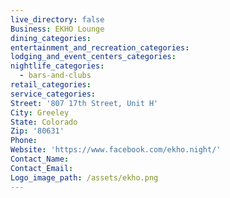 ```yaml
---
live_directory: false
Business: EKHO Lounge
dining_categories:
entertainment_and_recreation_categories:
lodging_and_event_centers_categories:
nightlife_categories:
  - bars-and-clubs
retail_categories:
service_categories:
Street: '807 17th Street, Unit H'
City: Greeley
State: Colorado
Zip: '80631'
Phone:
Website: 'https://www.facebook.com/ekho.night/'
Contact_Name:
Contact_Email:
Logo_image_path: /assets/ekho.png
---
```


